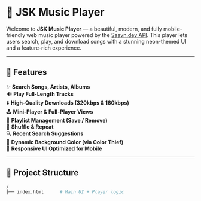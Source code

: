 # 🎵 JSK Music Player

Welcome to **JSK Music Player** — a beautiful, modern, and fully mobile-friendly web music player powered by the [Saavn.dev API](https://saavn.dev). This player lets users search, play, and download songs with a stunning neon-themed UI and a feature-rich experience.

---

## 🚀 Features

✨ **Search Songs, Artists, Albums**  
🔊 **Play Full-Length Tracks**  
⬇️ **High-Quality Downloads (320kbps & 160kbps)**  
🕹️ **Mini-Player & Full-Player Views**  
📜 **Playlist Management (Save / Remove)**  
🎲 **Shuffle & Repeat**  
🔍 **Recent Search Suggestions**  
🎨 **Dynamic Background Color (via Color Thief)**  
📱 **Responsive UI Optimized for Mobile**

---

## 📂 Project Structure

```bash
/
├── index.html      # Main UI + Player logic

